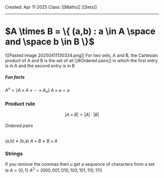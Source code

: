 Created: Apr 11 2025
Class: [[Maths]] [[Sets]]
- - -
# $A \times B = \{ (a,b) : a \in A \space and \space b \in B \}$

![[Pasted image 20250411130334.png]]
For two sets, A and B, the Cartesian product of A and B is the set of all [[#Ordered pairs]] in which the first entry is in A and the second entry is in B

##### Fun facts
$A^n = \{ A \times A \times \cdots \times A_n\}$
$A \times \varnothing = \varnothing$

### Product rule
$$|A \times B| = |A| \cdot |B|$$
###### Ordered pairs
(a,b) $\neq$ (b,a)
$A \times B \neq B \times A$

### Strings
If you remove the commas then u get a sequence of characters from a set
ie
$A = \{0,1\}$ 
$A^3 = \{000, 001, 010, 100, 101, 110, 111 \}$
